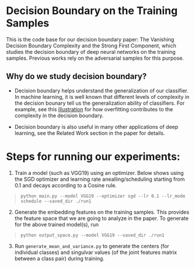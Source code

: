 # Decision Boundary on the Training Samples
This is the code base for our decision boundary paper: The Vanishing Decision Boundary Complexity and the Strong First Component, which studies the decision boundary of deep neural networks on the training samples. Previous works rely on the adversarial samples for this purpose. 

## Why do we study decision boundary?
- Decision boundary helps understand the generalization of our classifier. In machine learning, it is well known that different levels of complexity in the decision bounary tell us the generalization ability of classifiers. For example, see this [illustration](https://en.wikipedia.org/wiki/Overfitting#/media/File:Overfitting.svg) for how overfitting contributes to the complexity in the decision boundary.

- Decision boundary is also useful in many other applications of deep learning, see the Related Work section in the paper for details.

# Steps for running our experiments:

1. Train a model (such as VGG19) using an optimizer. Below shows using the SGD optimizer and learning rate anealling/scheduling starting from 0.1 and decays according to a Cosine rule. 

>`python main.py --model VGG19 --optimizer sgd --lr 0.1 --lr_mode schedule --saved_dir ./run1`

2. Generate the embedding features on the training samples. This provides the feature space that we are going to analyze in the paper.  To generate for the above trained model(s), run 
 
>`python output_space.py --model VGG19 --saved_dir ./run1` 

3. Run `generate_mean_and_variance.py` to generate the centers (for individual classes) and singulvar values (of the joint features matrix between a class pair) during training.










